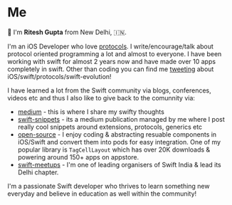 # Me

👋 I'm **Ritesh Gupta** from New Delhi, 🇮🇳.

I'm an iOS Developer who love [protocols](https://speakerdeck.com/riteshhh/thinking-in-swift). I write/encourage/talk about protocol oriented programming a lot and almost to everyone. I have been working with swift for almost 2 years now and have made over 10 apps completely in swift. Other than coding you can find me [tweeting](https://twitter.com/_riteshhh) about iOS/swift/protocols/swift-evolution! 

I have learned a lot from the Swift community via blogs, conferences, videos etc  and thus I also like to give back to the comunnity via:

- [medium](https://medium.com/@_riteshhh) - this is where I share my swifty thoughts
- [swift-snippets](https://medium.com/swift-snippets) - its a medium publication managed by me where I post really cool snippets around extensions, protocols, generics etc
- [open-source](https://github.com/riteshhgupta?tab=repositories) - I enjoy coding & abstracting resuable components in iOS/Swift and convert them into pods for easy integration. One of my popular library is `TagCellLayout` which has over 20K downloads & powering around 150+ apps on appstore.
- [swift-meetups](https://swiftindia.github.io/swiftindia/) - I'm one of leading organisers of Swift India & lead its Delhi chapter.

I'm a passionate Swift developer who thrives to learn something new everyday and believe in education as well within the community!

